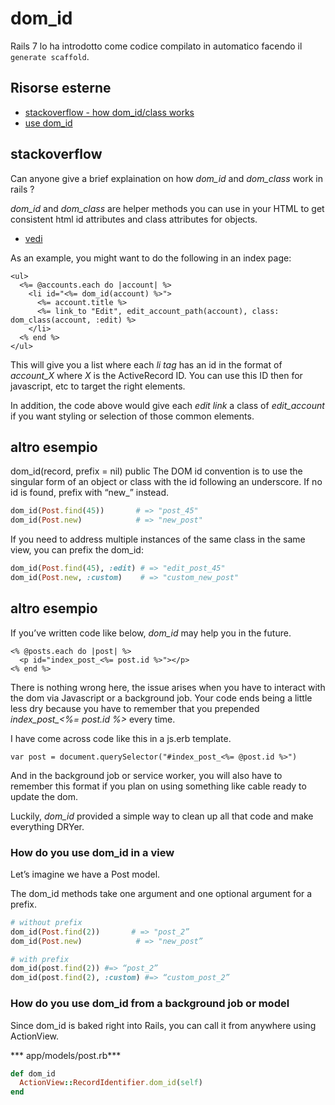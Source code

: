 # dom_id

Rails 7 lo ha introdotto come codice compilato in automatico facendo il `generate scaffold`.



## Risorse esterne

- [stackoverflow - how dom_id/class works](https://stackoverflow.com/questions/24518804/how-does-dom-id-and-dom-class-work-in-rails)
- [use dom_id](https://williamkennedy.ninja/rails/2021/02/23/use-dom-id-to-clean-up-views/)


## stackoverflow

Can anyone give a brief explaination on how *dom_id* and *dom_class* work in rails ?

*dom_id* and *dom_class* are helper methods you can use in your HTML to get consistent html id attributes and class attributes for objects.

- [vedi](http://api.rubyonrails.org/classes/ActionView/RecordIdentifier.html#method-i-dom_id)

As an example, you might want to do the following in an index page:

```html+erb
<ul>
  <%= @accounts.each do |account| %>
    <li id="<%= dom_id(account) %>">
      <%= account.title %>
      <%= link_to "Edit", edit_account_path(account), class: dom_class(account, :edit) %>
    </li>
  <% end %>
</ul>
```

This will give you a list where each *li tag* has an id in the format of *account_X* where *X* is the ActiveRecord ID. 
You can use this ID then for javascript, etc to target the right elements.

In addition, the code above would give each *edit link* a class of *edit_account* if you want styling or selection of those common elements.



## altro esempio

dom_id(record, prefix = nil) public
The DOM id convention is to use the singular form of an object or class with the id following an underscore. If no id is found, prefix with “new_” instead.

```ruby
dom_id(Post.find(45))       # => "post_45"
dom_id(Post.new)            # => "new_post"
```

If you need to address multiple instances of the same class in the same view, you can prefix the dom_id:

```ruby
dom_id(Post.find(45), :edit) # => "edit_post_45"
dom_id(Post.new, :custom)    # => "custom_new_post"
```



## altro esempio

If you’ve written code like below, *dom_id* may help you in the future.

```html+erb
<% @posts.each do |post| %>
  <p id="index_post_<%= post.id %>"></p>
<% end %>
```

There is nothing wrong here, the issue arises when you have to interact with the dom via Javascript or a background job. Your code ends being a little less dry because you have to remember that you prepended *index_post_<%= post.id %>* every time.

I have come across code like this in a js.erb template.

```html+erb
var post = document.querySelector("#index_post_<%= @post.id %>")  
```

And in the background job or service worker, you will also have to remember this format if you plan on using something like cable ready to update the dom.

Luckily, *dom_id* provided a simple way to clean up all that code and make everything DRYer.

### How do you use dom_id in a view

Let’s imagine we have a Post model.

The dom_id methods take one argument and one optional argument for a prefix.

```ruby
# without prefix
dom_id(Post.find(2))       # => "post_2”
dom_id(Post.new)            # => "new_post”

# with prefix
dom_id(post.find(2)) #=> “post_2”
dom_id(post.find(2), :custom) #=> “custom_post_2”
```

### How do you use dom_id from a background job or model

Since dom_id is baked right into Rails, you can call it from anywhere using ActionView.

*** app/models/post.rb***

```ruby
def dom_id
  ActionView::RecordIdentifier.dom_id(self)
end
```
